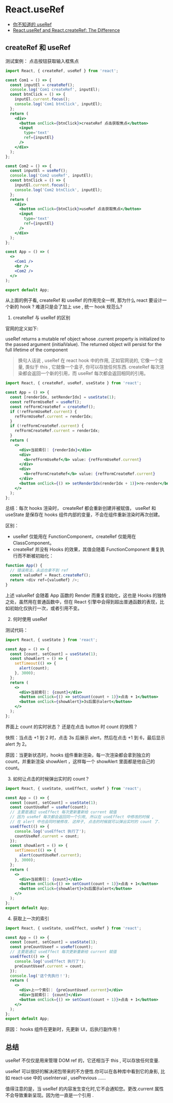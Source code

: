 # React.useRef

- [你不知道的 useRef](https://zhuanlan.zhihu.com/p/105276393)
- [React.useRef and React.createRef: The Difference](https://blog.bitsrc.io/react-useref-and-react-createref-the-difference-afedb9877d0f)

## createRef 和 useRef

测试案例： 点击按钮获取输入框焦点

```jsx
import React, { createRef, useRef } from 'react';

const Com1 = () => {
  const inputEl = createRef();
  console.log('Com1 createRef', inputEl);
  const btnClick = () => {
    inputEl.current.focus();
    console.log('Com1 btnClick', inputEl);
  };
  return (
    <div>
      <button onClick={btnClick}>createRef 点击获取焦点</button>
      <input
        type='text'
        ref={inputEl}
      />
    </div>
  );
};

const Com2 = () => {
  const inputEl = useRef();
  console.log('Com2 useRef', inputEl);
  const btnClick = () => {
    inputEl.current.focus();
    console.log('Com2 btnClick', inputEl);
  };
  return (
    <div>
      <button onClick={btnClick}>useRef 点击获取焦点</button>
      <input
        type='text'
        ref={inputEl}
      />
    </div>
  );
};

const App = () => (
  <>
    <Com1 />
    <br />
    <Com2 />
  </>
);

export default App;
```

从上面的例子看, createRef 和 useRef 的作用完全一样, 那为什么 react 要设计一个新的 hook ? 难道只是会了加上 use , 统一 hook 规范么?

1. createRef 与 useRef 的区别

官网的定义如下:

useRef returns a mutable ref object whose .current property is initialized to the passed argument (initialValue). The returned object will persist for the full lifetime of the component

> 换句人话说 , useRef 在 react hook 中的作用, 正如官网说的, 它像一个变量, 类似于 this , 它就像一个盒子, 你可以存放任何东西. createRef 每次渲染都会返回一个新的引用，而 useRef 每次都会返回相同的引用。

```jsx
import React, { createRef, useRef, useState } from 'react';

const App = () => {
  const [renderIdx, setRenderIdx] = useState(1);
  const refFormUseRef = useRef();
  const refFormCreateRef = createRef();
  if (!refFormUseRef.current) {
    refFormUseRef.current = renderIdx;
  }
  if (!refFormCreateRef.current) {
    refFormCreateRef.current = renderIdx;
  }
  return (
    <>
      <div>当前索引： {renderIdx}</div>
      <div>
        <b>refFormUseRef</b> value: {refFormUseRef.current}
      </div>
      <div>
        <b>refFormCreateRef</b> value: {refFormCreateRef.current}
      </div>
      <button onClick={() => setRenderIdx(renderIdx + 1)}>re-render</button>
    </>
  );
};
```

总结：每次 hooks 渲染时， createRef 都会重新创建并被赋值， useRef 和 useState 是保存在 hooks 组件内部的变量，不会在组件重新渲染时再次创建。

区别：

- useRef 仅能用在 FunctionComponent，createRef 仅能用在 ClassComponent。
- createRef 并没有 Hooks 的效果，其值会随着 FunctionComponent 重复执行而不断被初始化：

```js
function App() {
  // 错误用法，永远也拿不到 ref
  const valueRef = React.createRef();
  return <div ref={valueRef} />;
}
```

上述 valueRef 会随着 App 函数的 Render 而重复初始化，这也是 Hooks 的独特之处，虽然用在普通函数中，但在 React 引擎中会得到超出普通函数的表现，比如初始化仅执行一次，或者引用不变。

2. 何时使用 useRef

测试代码：

```jsx
import React, { useState } from 'react';

const App = () => {
  const [count, setCount] = useState(1);
  const showAlert = () => {
    setTimeout(() => {
      alert(count);
    }, 3000);
  };
  return (
    <>
      <div>当前索引： {count}</div>
      <button onClick={() => setCount(count + 1)}>点击 + 1</button>
      <button onClick={showAlert}>3s后展示alert</button>
    </>
  );
};
```

界面上 count 的实时状态？ 还是在点击 button 时 count 的快照？

快照：当点击 +1 到 2 时，点击 3s 后展示 alert，然后在点击 +1 到 6，最后显示 alert 为 2。

原因：当更新状态时，hooks 组件重新渲染，每一次渲染都会拿到独立的 count，并重新渲染 showAlert ，这样每一个 showAlert 里面都是他自己的 count。

3. 如何让点击的时候弹出实时的 count？

```jsx
import React, { useState, useEffect, useRef } from 'react';

const App = () => {
  const [count, setCount] = useState(1);
  const countUseRef = useRef(count);
  // 主要是通过 useEffect 每次更新重新给 current 赋值
  // 因为 useRef 每次都会返回同一个引用, 所以在 useEffect 中修改的时候 ,
  // 在 alert 中也会同时被修改. 这样子, 点击的时候就可以弹出实时的 count 了.
  useEffect(() => {
    console.log('useEffect 执行了');
    countUseRef.current = count;
  });
  const showAlert = () => {
    setTimeout(() => {
      alert(countUseRef.current);
    }, 3000);
  };
  return (
    <>
      <div>当前索引： {count}</div>
      <button onClick={() => setCount(count + 1)}>点击 + 1</button>
      <button onClick={showAlert}>3s后展示alert</button>
    </>
  );
};
export default App;
```

4. 获取上一次的索引

```jsx
import React, { useState, useEffect, useRef } from 'react';

const App = () => {
  const [count, setCount] = useState(1);
  const preCountUseef = useRef(count);
  // 主要是通过 useEffect 每次更新重新给 current 赋值
  useEffect(() => {
    console.log('useEffect 执行了');
    preCountUseef.current = count;
  });
  console.log('这个先执行！');
  return (
    <>
      <div>上一个索引： {preCountUseef.current}</div>
      <div>当前索引： {count}</div>
      <button onClick={() => setCount(count + 1)}>点击 + 1</button>
    </>
  );
};
export default App;
```

原因： hooks 组件在更新时，先更新 UI，后执行副作用！

## 总结

useRef 不仅仅是用来管理 DOM ref 的，它还相当于 this , 可以存放任何变量.

useRef 可以很好的解决闭包带来的不方便性.你可以在各种库中看到它的身影, 比如 react-use 中的 useInterval , usePrevious ……

值得注意的是，当 useRef 的内容发生变化时,它不会通知您。更改.current 属性不会导致重新呈现。因为他一直是一个引用 .
